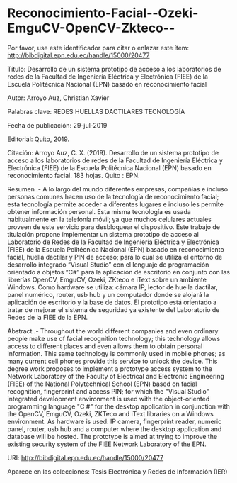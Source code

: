# Reconocimiento-Facial--Ozeki-EmguCV-OpenCV-Zkteco--

Por favor, use este identificador para citar o enlazar este ítem: http://bibdigital.epn.edu.ec/handle/15000/20477

Título: Desarrollo de un sistema prototipo de acceso a los laboratorios de redes de la Facultad de Ingeniería Eléctrica y 
        Electrónica (FIEE) de la Escuela Politécnica Nacional (EPN) basado en reconocimiento facial

Autor: Arroyo Auz, Christian Xavier

Palabras clave: REDES
		HUELLAS DACTILARES
		TECNOLOGÍA

Fecha de publicación: 29-jul-2019

Editorial: Quito, 2019.

Citación: Arroyo Auz, C. X. (2019). Desarrollo de un sistema prototipo de acceso a los laboratorios de redes de la Facultad
          de Ingeniería Eléctrica y Electrónica (FIEE) de la Escuela Politécnica Nacional (EPN) basado en reconocimiento facial.
          183 hojas. Quito : EPN.

Resumen .- A lo largo del mundo diferentes empresas, compañías e incluso personas comunes hacen uso de la tecnología de reconocimiento
	facial; esta tecnología permite acceder a diferentes lugares e incluso les permite obtener información personal. Esta misma
	tecnología es usada habitualmente en la telefonía móvil; ya que muchos celulares actuales proveen de este servicio para desbloquear
	el dispositivo. Este trabajo de titulación propone implementar un sistema prototipo de acceso al Laboratorio de Redes de la Facultad
	de Ingeniería Eléctrica y Electrónica (FIEE) de la Escuela Politécnica Nacional (EPN) basado en reconocimiento facial, huella dactilar
	y PIN de acceso; para lo cual se utiliza el entorno de desarrollo integrado “Visual Studio” con el lenguaje de programación orientado
	a objetos “C#” para la aplicación de escritorio en conjunto con las librerías OpenCV, EmguCV, Ozeki, ZKteco e iText sobre un ambiente
	Windows. Como hardware se utiliza: cámara IP, lector de huella dactilar, panel numérico, router, usb hub y un computador donde se alojará
	la aplicación de escritorio y la base de datos. El prototipo está orientado a tratar de mejorar el sistema de seguridad ya existente del
	Laboratorio de Redes de la FIEE de la EPN.

Abstract .- Throughout the world different companies and even ordinary people make use of facial recognition technology; this technology allows
	access to different places and even allows them to obtain personal information. This same technology is commonly used in mobile phones;
	as many current cell phones provide this service to unlock the device. This degree work proposes to implement a prototype access system
	to the Network Laboratory of the Faculty of Electrical and Electronic Engineering (FIEE) of the National Polytechnical School (EPN) based
	on facial recognition, fingerprint and access PIN; for which the "Visual Studio" integrated development environment is used with the
	object-oriented programming language "C #" for the desktop application in conjunction with the OpenCV, EmguCV, Ozeki, ZKTeco and iText
	libraries on a Windows environment. As hardware is used: IP camera, fingerprint reader, numeric panel, router, usb hub and a computer
	where the desktop application and database will be hosted. The prototype is aimed at trying to improve the existing security system of
	the FIEE Network Laboratory of the EPN.

URI: http://bibdigital.epn.edu.ec/handle/15000/20477

Aparece en las colecciones:	Tesis Electrónica y Redes de Información (IER)
 
